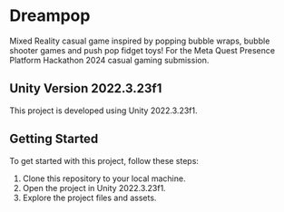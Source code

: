 # Dreampop
 Mixed Reality casual game inspired by popping bubble wraps, bubble shooter games and push pop fidget toys!
 For the Meta Quest Presence Platform Hackathon 2024 casual gaming submission.
 
## Unity Version 2022.3.23f1

This project is developed using Unity 2022.3.23f1. 

## Getting Started

To get started with this project, follow these steps:

1. Clone this repository to your local machine.
2. Open the project in Unity 2022.3.23f1.
3. Explore the project files and assets.
